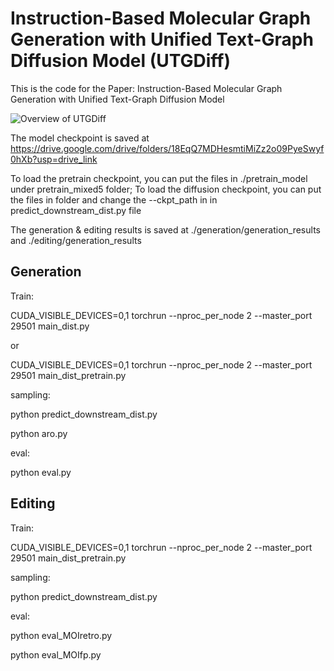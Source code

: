 # Instruction-Based Molecular Graph Generation with Unified Text-Graph Diffusion Model (UTGDiff)

This is the code for the Paper: Instruction-Based Molecular Graph Generation with Unified Text-Graph Diffusion Model

![Overview of UTGDiff](path/to/image.png)

The model checkpoint is saved at https://drive.google.com/drive/folders/18EqQ7MDHesmtiMiZz2o09PyeSwyf0hXb?usp=drive_link

To load the pretrain checkpoint, you can put the files in ./pretrain_model under pretrain_mixed5 folder; To load the diffusion checkpoint, you can put the files in folder and change the --ckpt_path in in predict_downstream_dist.py file 

The generation & editing results is saved at ./generation/generation_results and ./editing/generation_results

## Generation

Train:

CUDA_VISIBLE_DEVICES=0,1 torchrun --nproc_per_node 2 --master_port 29501 main_dist.py

or 

CUDA_VISIBLE_DEVICES=0,1 torchrun --nproc_per_node 2 --master_port 29501 main_dist_pretrain.py

sampling:

python predict_downstream_dist.py

python aro.py

eval:

python eval.py

## Editing

Train:

CUDA_VISIBLE_DEVICES=0,1 torchrun --nproc_per_node 2 --master_port 29501 main_dist_pretrain.py

sampling:

python predict_downstream_dist.py

eval:

python eval_MOIretro.py

python eval_MOIfp.py

